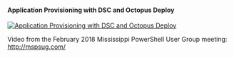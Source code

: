 ﻿#### Application Provisioning with DSC and Octopus Deploy

[![Application Provisioning with DSC and Octopus Deploy](https://i2.ytimg.com/vi/Y5O_Om40W7Y/hqdefault.jpg "Application Provisioning with DSC and Octopus Deploy")](https://www.youtube.com/watch?v=Y5O_Om40W7Y)

Video from the February 2018 Mississippi PowerShell User Group meeting: http://mspsug.com/


